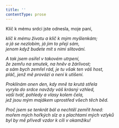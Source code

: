 ```yaml
---
title: ''
contentType: prose
---
```


<section>

Klíč k mému srdci jste odnesla, moje paní,

_klíč k mému životu a klíč k mým myšlenkám;  
a já se nezlobím, já jim to přeji sám,  
jenom když budete mít s nimi slitování._

</section>

<section>

_A tak jsem osiřel v takovém utrpení,  
že zemřu na smutek, na hněv a žárlivost;  
a sám bych zemřel rád, je tu však ten váš host,  
pláč, jenž mě provází a není k utišení._

</section>

<section>

_Proklínám onen den, kdy mně ta krutá střela  
vyryla do srdce navždy váš krásný vzhled,  
vaši tvář, pohledy a vlasy kolem čela,  
jež jsou mým majákem uprostřed všech těch běd._

</section>

<section>

_Proč jsem se tenkrát bál a nechtěl zemřít hned:  
mořem mých hořkých slz a s plachtami mých vzlyků  
byl by mě přivedl vzdor k cíli v okamžiku!_

</section>
